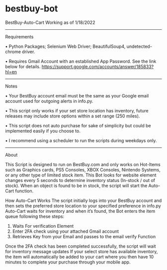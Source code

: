 # bestbuy-bot

BestBuy-Auto-Cart
Working as of 1/18/2022 
____________
Requirements

•	Python Packages; Selenium Web Driver; BeautifulSoup4, undetected-chrome driver.

•	Requires Gmail Account with an established App Password. See the link below for details. 
    https://support.google.com/accounts/answer/185833?hl=en

____________
Notes


•	Your BestBuy account email must be the same as your Google email account used for outgoing alerts in info.py.

•	This script only works if your set store location has inventory, future releases may include store options within a set range (250 miles).

•	This script does not auto purchase for sake of simplicity but could be implemented easily if you choose to. 

•	I recommend using a scheduler to run the scripts during weekdays only.
 
____________
About

This Script is designed to run on BestBuy.com and only works on Hot-Items such as Graphics cards, PS5 Consoles, XBOX Consoles, Nintendo Systems, or any other type of limited stock item. 
This Bot looks for website element changes every 5 seconds to determine inventory status (In-stock / out of stock). When an object is found to be in stock, the script will start the Auto-Cart function.

 

How Auto-Cart Works 
The script initially logs into your BestBuy account and then sets the preferred store location to your specified preference in info.py
Auto-Cart waits for inventory and when it’s found, the Bot enters the item queue following these steps:
 

1.	Waits For verification Element
2.	Enter 2FA check using your attached Gmail account
3.	Retrieves Key from your Email and passes to the email verify Function 

Once the 2FA check has been completed successfully, the script will wait for inventory message updates
If your select store has available inventory, the item will automatically be added to your cart where you then have 10 minutes to complete your purchase through your mobile app.




 


 





